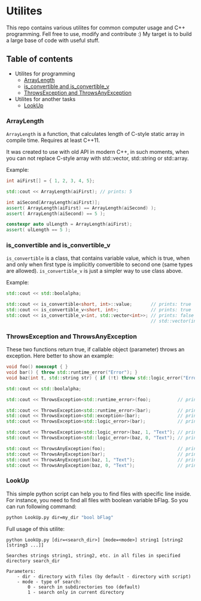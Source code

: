 # Utilites

This repo contains various utilites for common computer usage and C++ programming. Fell free to use, modify and contribute :)
My target is to build a large base of code with useful stuff.

## Table of contents

- Utilites for programming
  - [ArrayLength](#ArrayLength)
  - [is_convertible and is_convertible_v](#is_convertible-and-is_convertible_v)
  - [ThrowsException and ThrowsAnyException](#ThrowsException-and-ThrowsAnyException)
- Utilites for another tasks
  - [LookUp](#LookUp)

### ArrayLength
`ArrayLength` is a function, that calculates length of C-style static array in compile time. Requires at least C++11.

It was created to use with old API in modern C++, in such moments, when you can not replace C-style array with std::vector, std::string or std::array.

Example:

```cpp
int aiFirst[] = { 1, 2, 3, 4, 5};

std::cout << ArrayLength(aiFirst); // prints: 5

int aiSecond[ArrayLength(aiFirst)];
assert( ArrayLength(aiFirst) == ArrayLength(aiSecond) );
assert( ArrayLength(aiSecond) == 5 );

constexpr auto ulLength = ArrayLength(aiFirst);
assert( ulLength == 5 );
```

### is_convertible and is_convertible_v

`is_convertible` is a class, that contains variable value, which is true, when and only when first type is implicitly convertible to second one (same types are allowed). `is_convertible_v` is just a simpler way to use class above.

Example:

```cpp
std::cout << std::boolalpha;

std::cout << is_convertible<short, int>::value;       // prints: true
std::cout << is_convertible_v<short, int>;            // prints: true
std::cout << is_convertible_v<int, std::vector<int>>; // prints: false
                                                      // std::vector(int) is explicit constructor
```

### ThrowsException and ThrowsAnyException

These two functions return true, if callable object (parameter) throws an exception. Here better to show an example:

```cpp
void foo() noexcept { }
void bar() { throw std::runtime_error("Error"); }
void baz(int t, std::string str) { if (!t) throw std::logic_error("Error"); }

std::cout << std::boolalpha;

std::cout << ThrowsException<std::runtime_error>(foo);          // prints: false

std::cout << ThrowsException<std::runtime_error>(bar);          // prints: true
std::cout << ThrowsException<std::exception>(bar);              // prints: true
std::cout << ThrowsException<std::logic_error>(bar);            // prints: false

std::cout << ThrowsException<std::logic_error>(baz, 1, "Text"); // prints: false
std::cout << ThrowsException<std::logic_error>(baz, 0, "Text"); // prints: true

std::cout << ThrowsAnyException(foo);                           // prints: false
std::cout << ThrowsAnyException(bar);                           // prints: true
std::cout << ThrowsAnyException(baz, 1, "Text");                // prints: false
std::cout << ThrowsAnyException(baz, 0, "Text");                // prints: true
```

### LookUp

This simple python script can help you to find files with specific line inside. For instance, you need to find all 
files with boolean variable bFlag. So you can run following command:
```bash
python LookUp.py dir=my_dir "bool bFlag"
```

Full usage of this utilite:
```
python LookUp.py [dir=<search_dir>] [mode=<mode>] string1 [string2 [string3 ...]]
        
Searches strings string1, string2, etc. in all files in specified directory search_dir
        
Parameters:
    - dir - directory with files (by default - directory with script)
    - mode - type of search:
        0 - search in subdirectories too (default)
        1 - search only in current directory
```
